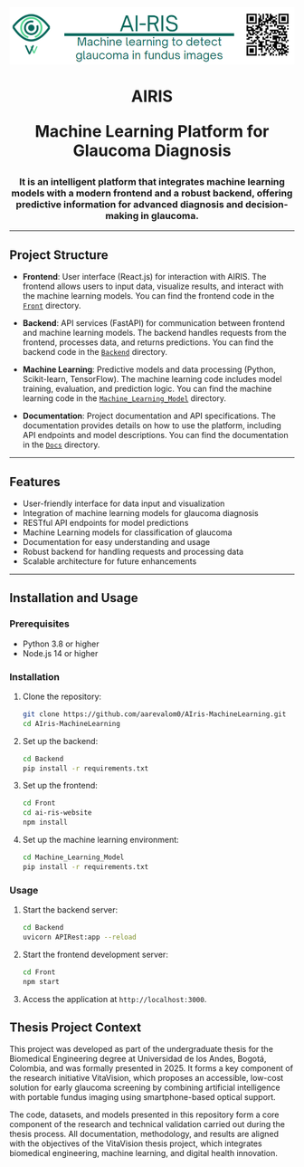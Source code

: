 <div style="display: flex; align-items: center;">
<img src="Images/header-1.png" alt="header">
</div>


<h1 align="center">
AIRIS 

Machine Learning Platform for Glaucoma Diagnosis
</h1>

<h3 align="center">
It is an intelligent platform that integrates machine learning models with a modern frontend and a robust backend, offering predictive information for advanced diagnosis and decision-making in glaucoma.
</h3>

---

## Project Structure

- **Frontend**: User interface (React.js) for interaction with AIRIS. The frontend allows users to input data, visualize results, and interact with the machine learning models. You can find the frontend code in the [`Front`](https://github.com/aarevalom0/AIris-MachineLearning/tree/master/Front) directory.

- **Backend**: API services (FastAPI) for communication between frontend and machine learning models. The backend handles requests from the frontend, processes data, and returns predictions. You can find the backend code in the [`Backend`](https://github.com/aarevalom0/AIris-MachineLearning/tree/master/Backend) directory.

- **Machine Learning**: Predictive models and data processing (Python, Scikit-learn, TensorFlow). The machine learning code includes model training, evaluation, and prediction logic. You can find the machine learning code in the [`Machine_Learning_Model`](https://github.com/aarevalom0/AIris-MachineLearning/tree/master/Machine_Learning_Model) directory.

- **Documentation**: Project documentation and API specifications. The documentation provides details on how to use the platform, including API endpoints and model descriptions. You can find the documentation in the [`Docs`](https://github.com/aarevalom0/AIris-MachineLearning/tree/master/Docs) directory.

---

## Features

- User-friendly interface for data input and visualization
- Integration of machine learning models for glaucoma diagnosis
- RESTful API endpoints for model predictions
- Machine Learning models for classification of glaucoma
- Documentation for easy understanding and usage
- Robust backend for handling requests and processing data
- Scalable architecture for future enhancements

---
## Installation and Usage
### Prerequisites
- Python 3.8 or higher
- Node.js 14 or higher


### Installation
1. Clone the repository:
   ```bash
   git clone https://github.com/aarevalom0/AIris-MachineLearning.git
   cd AIris-MachineLearning
   ```

2. Set up the backend:
   ```bash
   cd Backend
   pip install -r requirements.txt
   ```

3. Set up the frontend:
   ```bash
   cd Front
   cd ai-ris-website
   npm install
   ```

4. Set up the machine learning environment:
   ```bash
   cd Machine_Learning_Model
   pip install -r requirements.txt
   ```

### Usage
1. Start the backend server:
   ```bash
   cd Backend
   uvicorn APIRest:app --reload
   ```

2. Start the frontend development server:
   ```bash
   cd Front
   npm start
   ```

3. Access the application at `http://localhost:3000`.


## Thesis Project Context

This project was developed as part of the undergraduate thesis for the Biomedical Engineering degree at Universidad de los Andes, Bogotá, Colombia, and was formally presented in 2025. It forms a key component of the research initiative VitaVision, which proposes an accessible, low-cost solution for early glaucoma screening by combining artificial intelligence with portable fundus imaging using smartphone-based optical support.

The code, datasets, and models presented in this repository form a core component of the research and technical validation carried out during the thesis process. All documentation, methodology, and results are aligned with the objectives of the VitaVision thesis project, which integrates biomedical engineering, machine learning, and digital health innovation.